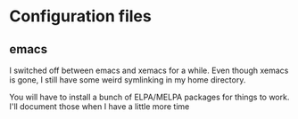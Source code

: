 # Configuration files

## emacs
I switched off between emacs and xemacs for a while. Even though xemacs is gone, I still have some weird symlinking in my home directory.

You will have to install a bunch of ELPA/MELPA packages for things to work. I'll document those when I have a little more time
